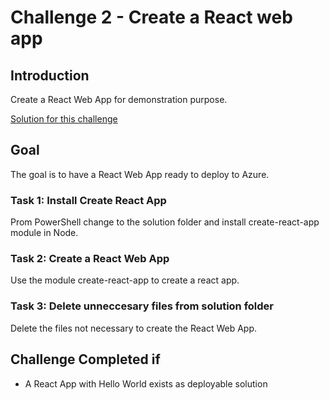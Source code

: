 # Challenge 2 - Create a React web app

## Introduction

Create a React Web App for demonstration purpose.

[Solution for this challenge](../SolutionGuide/02-Create-a-react-web-app-solution.md)

## Goal

The goal is to have a React Web App ready to deploy to Azure.

### Task 1: Install Create React App

Prom PowerShell change to the solution folder and install create-react-app module in Node.

### Task 2: Create a React Web App

Use the module create-react-app to create a react app.

### Task 3: Delete unneccesary files from solution folder

Delete the files not necessary to create the React Web App.

## Challenge Completed if

- A React App with Hello World exists as deployable solution
